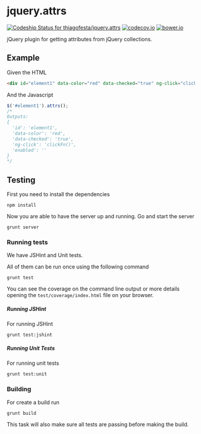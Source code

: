 # jquery.attrs

[ ![Codeship Status for thiagofesta/jquery.attrs](https://img.shields.io/codeship/f8b62b10-29c2-0133-667f-2a28ff6ba00c.svg)](https://codeship.com/projects/98110) [![codecov.io](https://img.shields.io/codecov/c/github/thiagofesta/jquery.attrs.svg)](http://codecov.io/github/thiagofesta/jquery.attrs?branch=master) [![bower.io](https://img.shields.io/bower/v/jquery.attrs.svg)](http://bower.io/search/?q=jquery.attrs)

jQuery plugin for getting attributes from jQuery collections.

## Example

Given the HTML

```HTML
<div id="element1" data-color="red" data-checked="true" ng-click="clickFn()" enabled></div>
```

And the Javascript

```JavaScript
$('#element1').attrs();
/*
Outputs:
{
  'id': 'element1',
  'data-color': 'red',
  'data-checked': 'true',
  'ng-click': 'clickFn()',
  'enabled': ''
}
*/
```

## Testing

First you need to install the dependencies

    npm install

Now you are able to have the server up and running. Go and start the server

    grunt server
  

### Running tests

We have JSHint and Unit tests.
 
All of them can be run once using the following command
  
    grunt test
  
You can see the coverage on the command line output or more details opening the `test/coverage/index.html` file on your browser.

  
##### Running JSHint

For running JSHint

    grunt test:jshint
  

##### Running Unit Tests

For running unit tests

    grunt test:unit
  

### Building

For create a build run

    grunt build
  
This task will also make sure all tests are passing before making the build.
